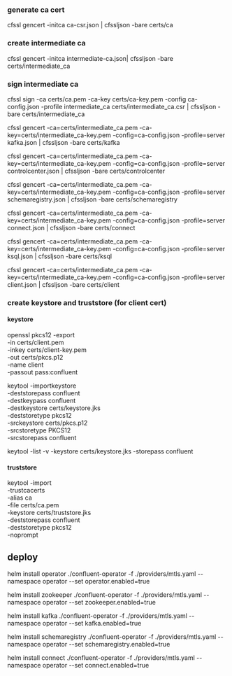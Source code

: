 ### generate ca cert
cfssl gencert -initca ca-csr.json | cfssljson -bare certs/ca

### create intermediate ca 

cfssl gencert -initca intermediate-ca.json| cfssljson -bare certs/intermediate_ca

### sign intermediate ca

cfssl sign -ca certs/ca.pem -ca-key certs/ca-key.pem -config ca-config.json -profile intermediate_ca certs/intermediate_ca.csr | cfssljson -bare certs/intermediate_ca


cfssl gencert -ca=certs/intermediate_ca.pem -ca-key=certs/intermediate_ca-key.pem -config=ca-config.json -profile=server kafka.json | cfssljson -bare certs/kafka

cfssl gencert -ca=certs/intermediate_ca.pem -ca-key=certs/intermediate_ca-key.pem -config=ca-config.json -profile=server controlcenter.json | cfssljson -bare certs/controlcenter

cfssl gencert -ca=certs/intermediate_ca.pem -ca-key=certs/intermediate_ca-key.pem -config=ca-config.json -profile=server schemaregistry.json | cfssljson -bare certs/schemaregistry

cfssl gencert -ca=certs/intermediate_ca.pem -ca-key=certs/intermediate_ca-key.pem -config=ca-config.json -profile=server connect.json | cfssljson -bare certs/connect

cfssl gencert -ca=certs/intermediate_ca.pem -ca-key=certs/intermediate_ca-key.pem -config=ca-config.json -profile=server ksql.json | cfssljson -bare certs/ksql

cfssl gencert -ca=certs/intermediate_ca.pem -ca-key=certs/intermediate_ca-key.pem -config=ca-config.json -profile=server client.json | cfssljson -bare certs/client

### create keystore and truststore (for client cert)

#### keystore
openssl pkcs12 -export \
	-in certs/client.pem \
	-inkey certs/client-key.pem \
	-out certs/pkcs.p12 \
	-name client \
	-passout pass:confluent

keytool -importkeystore \
	-deststorepass confluent \
	-destkeypass confluent \
	-destkeystore certs/keystore.jks \
	-deststoretype pkcs12 \
	-srckeystore certs/pkcs.p12 \
	-srcstoretype PKCS12 \
	-srcstorepass confluent

keytool -list -v -keystore certs/keystore.jks -storepass confluent

#### truststore
keytool -import \
        -trustcacerts \
        -alias ca \
        -file certs/ca.pem \
	-keystore certs/truststore.jks \
	-deststorepass confluent \
  -deststoretype pkcs12 \
	-noprompt


## deploy

helm install operator ./confluent-operator -f ./providers/mtls.yaml --namespace operator --set operator.enabled=true

helm install zookeeper ./confluent-operator -f ./providers/mtls.yaml --namespace operator --set zookeeper.enabled=true

helm install kafka ./confluent-operator -f ./providers/mtls.yaml --namespace operator --set kafka.enabled=true

helm install schemaregistry ./confluent-operator -f ./providers/mtls.yaml --namespace operator --set schemaregistry.enabled=true

helm install connect ./confluent-operator -f ./providers/mtls.yaml --namespace operator --set connect.enabled=true